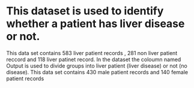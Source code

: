 # This dataset is used to identify whether a patient has liver disease or not.
This data set contains 583 liver patient records , 281 non liver patient reccord and 118 liver patinet record. In the dataset the coloumn named Output is used to divide groups into liver patient (liver disease) or not (no disease). This data set contains 430 male patient records and 140 female patient records
